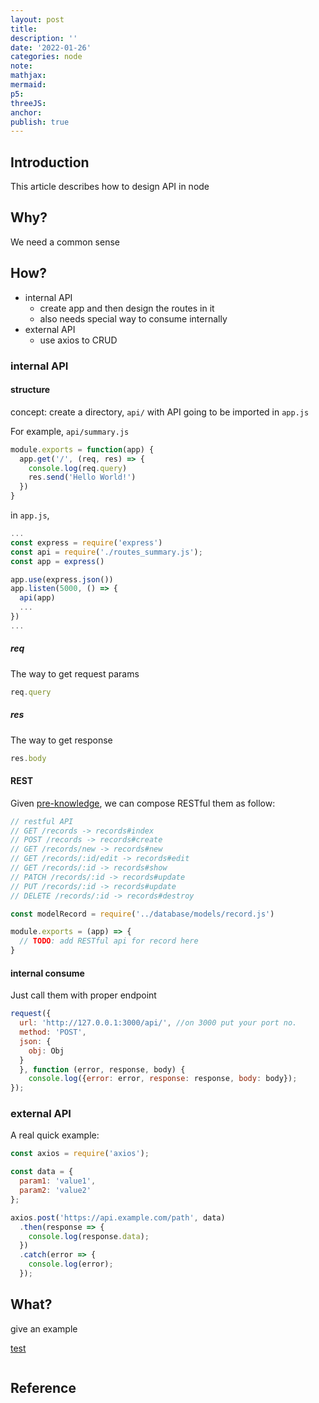 ```yaml
---
layout: post
title:
description: ''
date: '2022-01-26'
categories: node
note:
mathjax:
mermaid:
p5:
threeJS:
anchor:
publish: true
---
```


## Introduction

This article describes how to design API in node

## Why?

We need a common sense

## How?

* internal API
  * create app and then design the routes in it
  * also needs special way to consume internally
* external API
  * use axios to CRUD

### internal API

#### structure

concept: create a directory, `api/` with API going to be imported in `app.js`

For example, `api/summary.js`

```javascript
module.exports = function(app) {
  app.get('/', (req, res) => {
    console.log(req.query)
    res.send('Hello World!')
  })
}
```

in `app.js`,

```javascript
...
const express = require('express')
const api = require('./routes_summary.js');
const app = express()

app.use(express.json())
app.listen(5000, () => {
  api(app)
  ...
})
...
```

##### req

The way to get request params

```javascript
req.query
```

##### res

The way to get response

```javascript
res.body
```

#### REST

Given [pre-knowledge]({{site.baseurl}}/api/2021/02/18/overview.html), we can compose RESTful them as follow:

```javascript
// restful API
// GET /records -> records#index
// POST /records -> records#create
// GET /records/new -> records#new
// GET /records/:id/edit -> records#edit
// GET /records/:id -> records#show
// PATCH /records/:id -> records#update
// PUT /records/:id -> records#update
// DELETE /records/:id -> records#destroy

const modelRecord = require('../database/models/record.js')

module.exports = (app) => {
  // TODO: add RESTful api for record here
}
```

#### internal consume

Just call them with proper endpoint

```javascript
request({
  url: 'http://127.0.0.1:3000/api/', //on 3000 put your port no.
  method: 'POST',
  json: {
    obj: Obj
  }
  }, function (error, response, body) {
    console.log({error: error, response: response, body: body});
});
```

### external API

A real quick example:

```javascript
const axios = require('axios');

const data = {
  param1: 'value1',
  param2: 'value2'
};

axios.post('https://api.example.com/path', data)
  .then(response => {
    console.log(response.data);
  })
  .catch(error => {
    console.log(error);
  });
```

## What?

give an example

[test]({{site.baseurl}}/test/2021/06/14/xxx.html)

<img src="{{site.baseurl}}/assets/img/xxx.png" alt="">

## Reference

